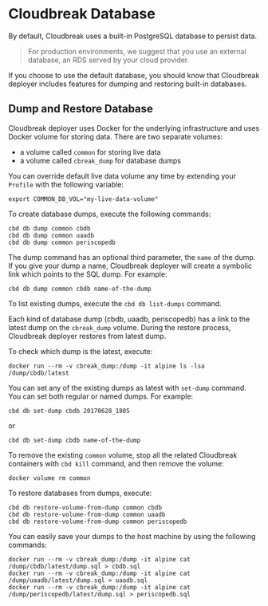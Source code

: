 # Cloudbreak Database

By default, Cloudbreak uses a built-in PostgreSQL database to persist data. 

> For production environments, we suggest that you use an external database, an RDS served by your cloud provider.

If you choose to use the default database, you should know that Cloudbreak deployer includes features for dumping and restoring built-in databases.


## Dump and Restore Database 

Cloudbreak deployer uses Docker for the underlying infrastructure and uses Docker volume for storing data. There are two separate volumes: 

* a volume called `common` for storing live data  
* a volume called `cbreak_dump` for database dumps 

You can override default live data volume any time by extending your `Profile` with the following variable:

```
export COMMON_DB_VOL="my-live-data-volume"
```

To create database dumps, execute the following commands:

```
cbd db dump common cbdb
cbd db dump common uaadb
cbd db dump common periscopedb
```

The dump command has an optional third parameter, the `name` of the dump. If you give your dump a name, Cloudbreak deployer will create a symbolic link which points to the SQL dump. For example: 

```
cbd db dump common cbdb name-of-the-dump
```

To list existing dumps, execute the `cbd db list-dumps` command.

Each kind of database dump (cbdb, uaadb, periscopedb) has a link to the latest dump on the `cbreak_dump` volume. During the restore process, Cloudbreak deployer restores from latest dump. 

To check which dump is the latest, execute:

```
docker run --rm -v cbreak_dump:/dump -it alpine ls -lsa /dump/cbdb/latest
```

You can set any of the existing dumps as latest with `set-dump` command. You can set both regular or named dumps. For example: 

```
cbd db set-dump cbdb 20170628_1805
```
or
```
cbd db set-dump cbdb name-of-the-dump
```

To remove the existing `common` volume, stop all the related Cloudbreak containers with `cbd kill` command, and then remove the volume:

```
docker volume rm common
```

To restore databases from dumps, execute:

```
cbd db restore-volume-from-dump common cbdb
cbd db restore-volume-from-dump common uaadb
cbd db restore-volume-from-dump common periscopedb
```

You can easily save your dumps to the host machine by using the following commands:

```
docker run --rm -v cbreak_dump:/dump -it alpine cat /dump/cbdb/latest/dump.sql > cbdb.sql
docker run --rm -v cbreak_dump:/dump -it alpine cat /dump/uaadb/latest/dump.sql > uaadb.sql
docker run --rm -v cbreak_dump:/dump -it alpine cat /dump/periscopedb/latest/dump.sql > periscopedb.sql
```
